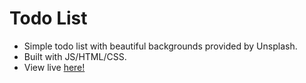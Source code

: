 # Todo List
- Simple todo list with beautiful backgrounds provided by Unsplash. 
- Built with JS/HTML/CSS. 
- View live [here!](https://todolist--kathleenwang.repl.co)
